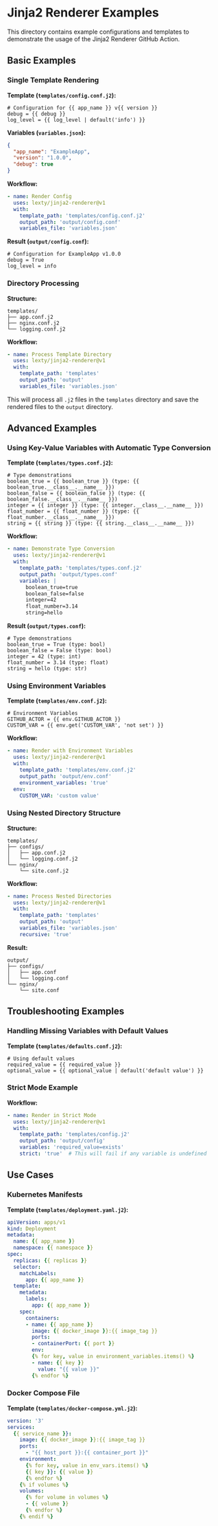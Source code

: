 # Jinja2 Renderer Examples

This directory contains example configurations and templates to demonstrate the usage of the Jinja2 Renderer GitHub Action.

## Basic Examples

### Single Template Rendering

**Template (`templates/config.conf.j2`):**
```jinja
# Configuration for {{ app_name }} v{{ version }}
debug = {{ debug }}
log_level = {{ log_level | default('info') }}
```

**Variables (`variables.json`):**
```json
{
  "app_name": "ExampleApp",
  "version": "1.0.0",
  "debug": true
}
```

**Workflow:**
```yaml
- name: Render Config
  uses: lexty/jinja2-renderer@v1
  with:
    template_path: 'templates/config.conf.j2'
    output_path: 'output/config.conf'
    variables_file: 'variables.json'
```

**Result (`output/config.conf`):**
```
# Configuration for ExampleApp v1.0.0
debug = True
log_level = info
```

### Directory Processing

**Structure:**
```
templates/
├── app.conf.j2
├── nginx.conf.j2
└── logging.conf.j2
```

**Workflow:**
```yaml
- name: Process Template Directory
  uses: lexty/jinja2-renderer@v1
  with:
    template_path: 'templates'
    output_path: 'output'
    variables_file: 'variables.json'
```

This will process all `.j2` files in the `templates` directory and save the rendered files to the `output` directory.

## Advanced Examples

### Using Key-Value Variables with Automatic Type Conversion

**Template (`templates/types.conf.j2`):**
```jinja
# Type demonstrations
boolean_true = {{ boolean_true }} (type: {{ boolean_true.__class__.__name__ }})
boolean_false = {{ boolean_false }} (type: {{ boolean_false.__class__.__name__ }})
integer = {{ integer }} (type: {{ integer.__class__.__name__ }})
float_number = {{ float_number }} (type: {{ float_number.__class__.__name__ }})
string = {{ string }} (type: {{ string.__class__.__name__ }})
```

**Workflow:**
```yaml
- name: Demonstrate Type Conversion
  uses: lexty/jinja2-renderer@v1
  with:
    template_path: 'templates/types.conf.j2'
    output_path: 'output/types.conf'
    variables: |
      boolean_true=true
      boolean_false=false
      integer=42
      float_number=3.14
      string=hello
```

**Result (`output/types.conf`):**
```
# Type demonstrations
boolean_true = True (type: bool)
boolean_false = False (type: bool)
integer = 42 (type: int)
float_number = 3.14 (type: float)
string = hello (type: str)
```

### Using Environment Variables

**Template (`templates/env.conf.j2`):**
```jinja
# Environment Variables
GITHUB_ACTOR = {{ env.GITHUB_ACTOR }}
CUSTOM_VAR = {{ env.get('CUSTOM_VAR', 'not set') }}
```

**Workflow:**
```yaml
- name: Render with Environment Variables
  uses: lexty/jinja2-renderer@v1
  with:
    template_path: 'templates/env.conf.j2'
    output_path: 'output/env.conf'
    environment_variables: 'true'
  env:
    CUSTOM_VAR: 'custom value'
```

### Using Nested Directory Structure

**Structure:**
```
templates/
├── configs/
│   ├── app.conf.j2
│   └── logging.conf.j2
└── nginx/
    └── site.conf.j2
```

**Workflow:**
```yaml
- name: Process Nested Directories
  uses: lexty/jinja2-renderer@v1
  with:
    template_path: 'templates'
    output_path: 'output'
    variables_file: 'variables.json'
    recursive: 'true'
```

**Result:**
```
output/
├── configs/
│   ├── app.conf
│   └── logging.conf
└── nginx/
    └── site.conf
```

## Troubleshooting Examples

### Handling Missing Variables with Default Values

**Template (`templates/defaults.conf.j2`):**
```jinja
# Using default values
required_value = {{ required_value }}
optional_value = {{ optional_value | default('default value') }}
```

### Strict Mode Example

**Workflow:**
```yaml
- name: Render in Strict Mode
  uses: lexty/jinja2-renderer@v1
  with:
    template_path: 'templates/config.j2'
    output_path: 'output/config'
    variables: 'required_value=exists'
    strict: 'true'  # This will fail if any variable is undefined
```

## Use Cases

### Kubernetes Manifests

**Template (`templates/deployment.yaml.j2`):**
```yaml
apiVersion: apps/v1
kind: Deployment
metadata:
  name: {{ app_name }}
  namespace: {{ namespace }}
spec:
  replicas: {{ replicas }}
  selector:
    matchLabels:
      app: {{ app_name }}
  template:
    metadata:
      labels:
        app: {{ app_name }}
    spec:
      containers:
      - name: {{ app_name }}
        image: {{ docker_image }}:{{ image_tag }}
        ports:
        - containerPort: {{ port }}
        env:
        {% for key, value in environment_variables.items() %}
        - name: {{ key }}
          value: "{{ value }}"
        {% endfor %}
```

### Docker Compose File

**Template (`templates/docker-compose.yml.j2`):**
```yaml
version: '3'
services:
  {{ service_name }}:
    image: {{ docker_image }}:{{ image_tag }}
    ports:
      - "{{ host_port }}:{{ container_port }}"
    environment:
      {% for key, value in env_vars.items() %}
      {{ key }}: {{ value }}
      {% endfor %}
    {% if volumes %}
    volumes:
      {% for volume in volumes %}
      - {{ volume }}
      {% endfor %}
    {% endif %}
```